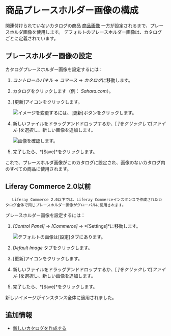 # 商品プレースホルダー画像の構成

関連付けられていないカタログの商品 [商品画像](../creating-and-managing-products/products/product-images.md) 一方が設定されるまで、プレースホルダ画像を使用します。 デフォルトのプレースホルダー画像は、カタログごとに定義されています。

## プレースホルダー画像の設定

カタログプレースホルダー画像を設定するには：

1.  *コントロールパネル* → *コマース* → *カタログ*に移動します。

2.  カタログをクリックします（例： *Sahara.com*）。

3.  [更新]アイコンをクリックします。 <!-- Please just add a refresh icon in line here and take out the following image. -->
    
    ![イメージを変更するには、[更新]ボタンをクリックします。](./configuring-a-product-placeholder-image/images/02.png)

4.  新しいファイルをドラッグアンドドロップするか、[ *]をクリックして[ファイル* ]を選択し、新しい画像を追加します。 <!-- Replace the following screenshot with one that shows me where to drag and drop or click "Select File" - I don't see it in any of the screenshots. -->
    
    ![画像を確認します。](./configuring-a-product-placeholder-image/images/03.png)

5.  完了したら、*[Save]*をクリックします。

これで、プレースホルダ画像がこのカタログに設定され、画像のないカタログ内のすべての商品に使用されます。

## Liferay Commerce 2.0以前

``` tip::
   Liferay Commerce 2.0以下では、Liferay Commerceインスタンスで作成されたカタログ全体で同じプレースホルダー画像がグローバルに使用されます。
```

プレースホルダー画像を設定するには：

1.  *[Control Panel]* → *[Commerce]* → *[Settings]*に移動します。

    ![デフォルトの画像は[設定]タブにあります。](./configuring-a-product-placeholder-image/images/04.png)

2.  *Default Image* タブをクリックします。

3.  [更新]アイコンをクリックします。

4.  新しいファイルをドラッグアンドドロップするか、[ *]をクリックして[ファイル* ]を選択し、新しい画像を追加します。

5.  完了したら、*[Save]*をクリックします。

新しいイメージがインスタンス全体に適用されました。

## 追加情報

  - [新しいカタログを作成する](./creating-a-new-catalog.md)
